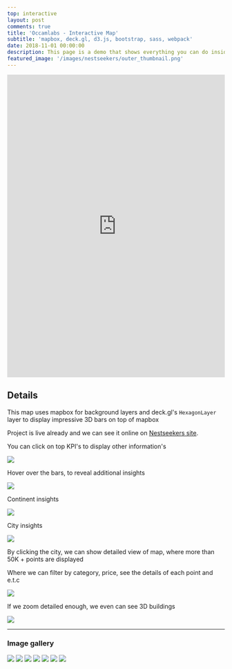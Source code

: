```yaml
---
top: interactive
layout: post
comments: true
title: 'Occamlabs - Interactive Map'
subtitle: 'mapbox, deck.gl, d3.js, bootstrap, sass, webpack'
date: 2018-11-01 00:00:00
description: This page is a demo that shows everything you can do inside portfolio and blog posts.
featured_image: '/images/nestseekers/outer_thumbnail.png'
---
```


<iframe src="https://occam-labs.github.io/Nestseekers/" style="border:0px #ffffff none;" name="myiFrame" scrolling="no" frameborder="1" marginheight="20px" marginwidth="20px" height="700px" width="100%" allowfullscreen></iframe>



## Details

This map uses mapbox for background layers and deck.gl's ```HexagonLayer``` layer to display impressive 3D bars on top of mapbox

Project is live already and we can see it online on  [Nestseekers site](https://www.nestseekers.com/Guides/InteractiveHeatMap).

You can click on top KPI's to display other information's

![](/images/nestseekers/click_other_kpi.png)


Hover over the bars, to reveal additional insights


![](/images/nestseekers/hover_bar.png)

Continent insights

![](/images/nestseekers/continent_insights.png)


City insights

![](/images/nestseekers/city_insights.png)




By clicking the city, we can show detailed view of map, where more than 50K + points are displayed

Where we can filter by category, price, see the details of each point and e.t.c


![](/images/nestseekers/details.png)

If we zoom detailed enough, we even can see 3D buildings



![](/images/nestseekers/burj_khalifa.png)


---

### Image gallery


<div class="gallery" data-columns="3">
	<img src="/images/nestseekers/click_other_kpi.png">
	<img src="/images/nestseekers/hover_bar.png">
	<img src="/images/nestseekers/continent_insights.png">
	<img src="/images/nestseekers/city_insights.png">
    <img src="/images/nestseekers/details.png">
	<img src="/images/nestseekers/burj_khalifa.png">
	<img src='/images/nestseekers/outer_thumbnail.png'>
	
</div>




